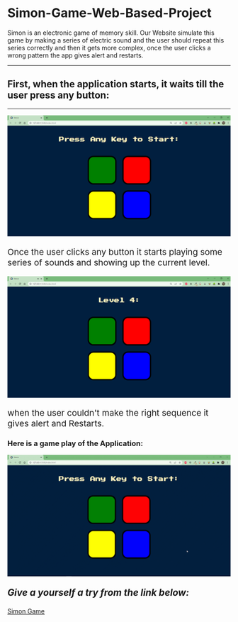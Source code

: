 # Simon-Game-Web-Based-Project
Simon is an electronic game of memory skill. Our Website simulate this game by making a series of electric sound and the user should repeat this series correctly and then it gets more complex, once the user clicks a wrong pattern the app gives alert and restarts.
<hr>

## First, when the application starts, it waits till the user press any button:

<hr>

<img src="./images/img1.png" style="width:400, height:400">

<p style="font-size:1.2rem">Once the user clicks any button it starts playing some series of sounds and showing up the current level.</p>

<img src="./images/img2.png" style="width:400, height:400">

<p style="font-size:1.2rem">when the user couldn't make the right sequence it gives alert and Restarts.</p>

### Here is a game play of the Application:

<img src="./images/Simon-Project.gif" style="width:400, height:400">

<p style="font-size:1.3rem"><strong><em>Give a yourself a try from the link below:</em></strong></p>

<a href="https://abdelrahmanhassan1.github.io/Simon-Game-Web-Based-Project/" >Simon Game</a>